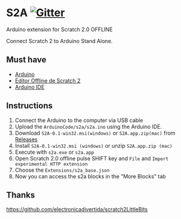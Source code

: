 # S2A [![Gitter](https://badges.gitter.im/Join%20Chat.svg)](https://gitter.im/okhiroyuki/S2A?utm_source=badge&utm_medium=badge&utm_campaign=pr-badge&utm_content=badge)

Arduino extension for Scratch 2.0 OFFLINE

Connect Scratch 2 to Arduino Stand Alone.

## Must have
- [Arduino](http://arduino.cc/en/Main/Products)
- [Editor Offline de Scratch 2](http://scratch.mit.edu/scratch2download/)
- [Arduino IDE](http://arduino.cc/en/main/software)

## Instructions
1. Connect the Arduino to the computer via USB cable
2. Upload the ```ArduinoCode/s2a/s2a.ino``` using the Arduino IDE.
3. Download ```S2A-0.1-win32.msi(windows)``` or ```S2A.app.zip(mac)``` from [Releases](https://github.com/okhiroyuki/S2A/releases)
4. Install ```S2A-0.1-win32.msi (windows)``` or unzip ```S2A.app.zip (mac)```
5. Execute with ```s2a.exe``` or ```s2a.app```
6. Open Scratch 2.0 offline pulse SHIFT key and ```File``` and ```Import experimental HTTP extension```
7. Choose the ```Extensions/s2a_base.json```
8. Now you can access the s2a blocks in the "More Blocks" tab

## Thanks
https://github.com/electronicadivertida/scratch2LittleBits

